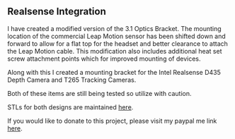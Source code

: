 ## Realsense Integration

I have created a modified version of the 3.1 Optics Bracket. The mounting location of the commercial Leap Motion sensor has been shifted down and forward to allow for a flat top for the headset and better clearance to attach the Leap Motion cable. This modification also includes additional heat set screw attachment points which for improved mounting of devices. 

Along with this I created a mounting bracket for the Intel Realsense D435 Depth Camera and T265 Tracking Cameras.

Both of these items are still being tested so utilize with caution. 

STLs for both designs are maintained [here](https://github.com/ltstein/Polaris/tree/dev/Mechanical/North%20Star%20Release%203%203D%20Files/Experimental).






If you would like to donate to this project, please visit my paypal me link [here](https://paypal.me/lincolnstein). 